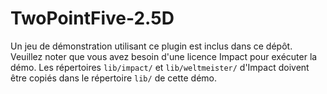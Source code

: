 # TwoPointFive-2.5D
Un jeu de démonstration utilisant ce plugin est inclus dans ce dépôt. Veuillez noter que vous avez besoin d'une licence Impact pour exécuter la démo. Les répertoires `lib/impact/` et `lib/weltmeister/` d'Impact doivent être copiés dans le répertoire `lib/` de cette démo.
